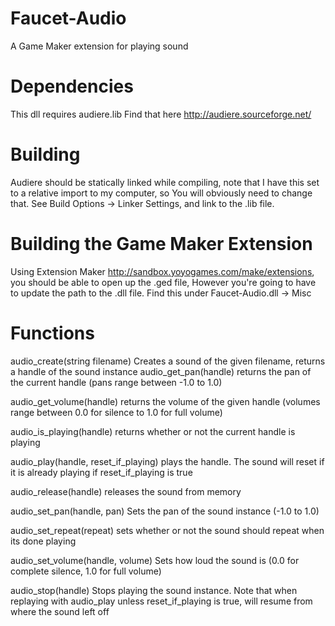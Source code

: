 Faucet-Audio
============

A Game Maker extension for playing sound

Dependencies
============
This dll requires audiere.lib 
Find that here
http://audiere.sourceforge.net/



Building
============
Audiere should be statically linked while compiling, note that I have this set to a relative import to my computer, so
You will obviously need to change that. See Build Options -> Linker Settings, and link to the .lib file.

Building the Game Maker Extension
============
Using Extension Maker http://sandbox.yoyogames.com/make/extensions, you should be able to open up the .ged file,
However you're going to have to update the path to the .dll file. Find this under Faucet-Audio.dll -> Misc

Functions
============
audio_create(string filename)
Creates a sound of the given filename, returns a handle of the sound instance
audio_get_pan(handle)
returns the pan of the current handle (pans range between -1.0 to 1.0)

audio_get_volume(handle)
returns the volume of the given handle (volumes range between 0.0 for silence to 1.0 for full volume)

audio_is_playing(handle)
returns whether or not the current handle is playing

audio_play(handle, reset_if_playing)
plays the handle. The sound will reset if it is already playing if reset_if_playing is true

audio_release(handle)
releases the sound from memory

audio_set_pan(handle, pan)
Sets the pan of the sound instance (-1.0 to 1.0)

audio_set_repeat(repeat)
sets whether or not the sound should repeat when its done playing

audio_set_volume(handle, volume)
Sets how loud the sound is (0.0 for complete silence, 1.0 for full volume)

audio_stop(handle)
Stops playing the sound instance. Note that when replaying with audio_play unless reset_if_playing is true, will resume 
from where the sound left off
